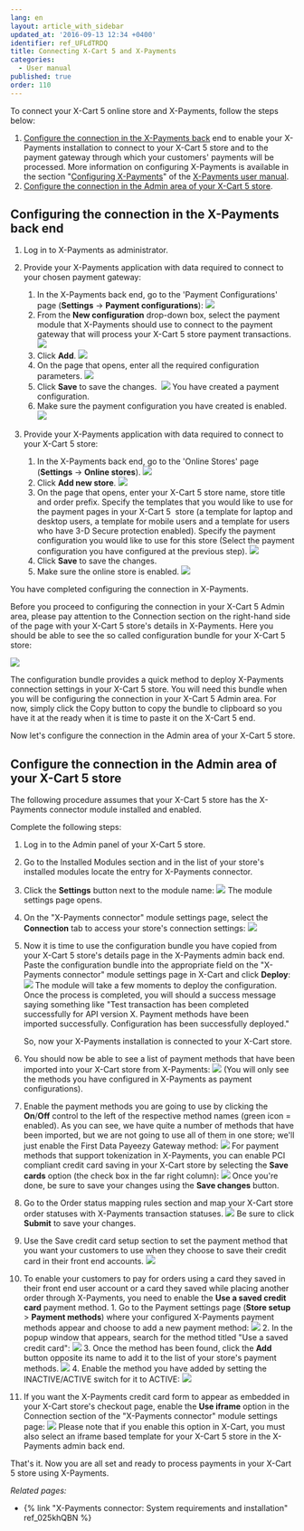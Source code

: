 ```yaml
---
lang: en
layout: article_with_sidebar
updated_at: '2016-09-13 12:34 +0400'
identifier: ref_UFLdTRDQ
title: Connecting X-Cart 5 and X-Payments
categories:
  - User manual
published: true
order: 110
---
```



To connect your X-Cart 5 online store and X-Payments, follow the steps below:

1.  [Configure the connection in the X-Payments back](#configuring-the-connection-in-the-x-payments-back-end) end to enable your X-Payments installation to connect to your X-Cart 5 store and to the payment gateway through which your customers' payments will be processed. More information on configuring X-Payments is available in the section "[Configuring X-Payments](http://www.x-payments.com/help1/X-Payments:User_manual#ConfiguringXPayments "X-Payments:User manual")" of the [X-Payments user manual](http://www.x-payments.com/help1/X-Payments:User_manual "X-Payments:User manual").
2.  [Configure the connection in the Admin area of your X-Cart 5 store](#configure-the-connection-in-the-admin-area-of-your-x-cart-5-store).

## Configuring the connection in the X-Payments back end

1.  Log in to X-Payments as administrator.

2.  Provide your X-Payments application with data required to connect to your chosen payment gateway:
    1.  In the X-Payments back end, go to the 'Payment Configurations' page (**Settings** -> **Payment configurations**):
        ![]({{site.baseurl}}/attachments/8750414/8719141.png)
    2.  From the **New configuration** drop-down box, select the payment module that X-Payments should use to connect to the payment gateway that will process your X-Cart 5 store payment transactions.
        ![]({{site.baseurl}}/attachments/8750414/8719173.png)
    3.  Click **Add**.
        ![]({{site.baseurl}}/attachments/8750414/8719174.png)
    4.  On the page that opens, enter all the required configuration parameters.
        ![]({{site.baseurl}}/attachments/8750414/8719175.png)
    5.  Click **Save** to save the changes. 
        ![]({{site.baseurl}}/attachments/8750414/8719176.png)
        You have created a payment configuration.
    6.  Make sure the payment configuration you have created is enabled.
        ![]({{site.baseurl}}/attachments/8750414/8719177.png)

3.  Provide your X-Payments application with data required to connect to your X-Cart 5 store:
    1.  In the X-Payments back end, go to the 'Online Stores' page (**Settings** -> **Online stores**).
        ![]({{site.baseurl}}/attachments/8750414/8719162.png)
    2.  Click **Add new store**.
        ![]({{site.baseurl}}/attachments/8750414/8719179.png)
    3.  On the page that opens, enter your X-Cart 5 store name, store title and order prefix. Specify the templates that you would like to use for the payment pages in your X-Cart 5  store (a template for laptop and desktop users, a template for mobile users and a template for users who have 3-D Secure protection enabled). Specify the payment configuration you would like to use for this store (Select the payment configuration you have configured at the previous step).
        ![]({{site.baseurl}}/attachments/8750414/8719181.png)
    4.  Click **Save** to save the changes.
    5.  Make sure the online store is enabled.
        ![]({{site.baseurl}}/attachments/8750414/8719182.png)

You have completed configuring the connection in X-Payments.

Before you proceed to configuring the connection in your X-Cart 5 Admin area, please pay attention to the Connection section on the right-hand side of the page with your X-Cart 5 store's details in X-Payments. Here you should be able to see the so called configuration bundle for your X-Cart 5 store:

![]({{site.baseurl}}/attachments/8750414/8719172.png)

The configuration bundle provides a quick method to deploy X-Payments connection settings in your X-Cart 5 store. You will need this bundle when you will be configuring the connection in your X-Cart 5 Admin area. For now, simply click the Copy button to copy the bundle to clipboard so you have it at the ready when it is time to paste it on the X-Cart 5 end.

Now let's configure the connection in the Admin area of your X-Cart 5 store.

## Configure the connection in the Admin area of your X-Cart 5 store

The following procedure assumes that your X-Cart 5 store has the X-Payments connector module installed and enabled.

Complete the following steps:

1.  Log in to the Admin panel of your X-Cart 5 store.
2.  Go to the Installed Modules section and in the list of your store's installed modules locate the entry for X-Payments connector. 
3.  Click the **Settings** button next to the module name:
    ![]({{site.baseurl}}/attachments/8750414/8719163.png)
    The module settings page opens.

4.  On the "X-Payments connector" module settings page, select the **Connection** tab to access your store's connection settings:
    ![]({{site.baseurl}}/attachments/8750414/8719164.png)
5.  Now it is time to use the configuration bundle you have copied from your X-Cart 5 store's details page in the X-Payments admin back end. Paste the configuration bundle into the appropriate field on the "X-Payments connector" module settings page in X-Cart and click **Deploy**:
    ![]({{site.baseurl}}/attachments/8750414/8719166.png)
    The module will take a few moments to deploy the configuration. Once the process is completed, you will should a success message saying something like "Test transaction has been completed successfully for API version X. Payment methods have been imported successfully. Configuration has been successfully deployed."

    So, now your X-Payments installation is connected to your X-Cart store. 

6.  You should now be able to see a list of payment methods that have been imported into your X-Cart store from X-Payments:
    ![]({{site.baseurl}}/attachments/8750414/8719168.png)
    (You will only see the methods you have configured in X-Payments as payment configurations). 

7.  Enable the payment methods you are going to use by clicking the **On**/**Off** control to the left of the respective method names (green icon = enabled). As you can see, we have quite a number of methods that have been imported, but we are not going to use all of them in one store; we'll just enable the First Data Payeezy Gateway method:
    ![]({{site.baseurl}}/attachments/8750414/8719169.png)
    For payment methods that support tokenization in X-Payments, you can enable PCI compliant credit card saving in your X-Cart store by selecting the **Save cards** option (the check box in the far right column):
    ![]({{site.baseurl}}/attachments/8750414/8719170.png)
    Once you're done, be sure to save your changes using the **Save changes** button.

8.  Go to the Order status mapping rules section and map your X-Cart store order statuses with X-Payments transaction statuses.
    ![]({{site.baseurl}}/attachments/8750414/8719171.png)
    Be sure to click **Submit** to save your changes.

9.  Use the Save credit card setup section to set the payment method that you want your customers to use when they choose to save their credit card in their front end accounts.
    ![]({{site.baseurl}}/attachments/8750414/8719185.png)
10.  To enable your customers to pay for orders using a card they saved in their front end user account or a card they saved while placing another order through X-Payments, you need to enable the **Use a saved credit card** payment method.
    1.  Go to the Payment settings page (**Store setup** > **Payment methods**) where your configured X-Payments payment methods appear and choose to add a new payment method:
        ![]({{site.baseurl}}/attachments/8750414/8719186.png)
    2.  In the popup window that appears, search for the method titled "Use a saved credit card":
        ![]({{site.baseurl}}/attachments/8750414/8719187.png)
    3.  Once the method has been found, click the **Add** button opposite its name to add it to the list of your store's payment methods.
        ![]({{site.baseurl}}/attachments/8750414/8719188.png)
    4.  Enable the method you have added by setting the INACTIVE/ACTIVE switch for it to ACTIVE:
        ![]({{site.baseurl}}/attachments/8750414/8719189.png)
11.  If you want the X-Payments credit card form to appear as embedded in your X-Cart store's checkout page, enable the **Use iframe** option in the Connection section of the "X-Payments connector" module settings page:
    ![]({{site.baseurl}}/attachments/8750414/8719190.png)
    Please note that if you enable this option in X-Cart, you must also select an iframe based template for your X-Cart 5 store in the X-Payments admin back end.

That's it. Now you are all set and ready to process payments in your X-Cart 5 store using X-Payments.


_Related pages:_

*   {% link "X-Payments connector: System requirements and installation" ref_025khQBN %}

